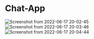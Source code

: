 # Chat-App
![Screenshot from 2022-06-17 20-02-45](https://user-images.githubusercontent.com/57180113/174322730-b6601981-81bb-43dc-b71f-c24173a27fb2.png)
![Screenshot from 2022-06-17 20-03-46](https://user-images.githubusercontent.com/57180113/174322746-e798aa9e-eee4-4b6a-9d46-4f420a9b407e.png)
![Screenshot from 2022-06-17 20-04-44](https://user-images.githubusercontent.com/57180113/174322753-11e07d05-4ab1-453c-8c2e-3d584ca49190.png)
